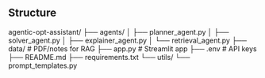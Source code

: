 ## Structure

agentic-opt-assistant/
├── agents/
│   ├── planner_agent.py
│   ├── solver_agent.py
│   ├── explainer_agent.py
│   └── retrieval_agent.py
├── data/                  # PDF/notes for RAG
├── app.py                 # Streamlit app
├── .env                   # API keys
├── README.md
├── requirements.txt
└── utils/
    └── prompt_templates.py


